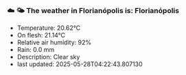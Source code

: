 ### ☁️ 🌤️  The weather in Florianópolis is: Florianópolis

- Temperature: 20.62°C
- On flesh: 21.14°C
- Relative air humidity: 92%
- Rain: 0.0 mm
- Description: Clear sky
- last updated: 2025-05-28T04:22:43.807130
